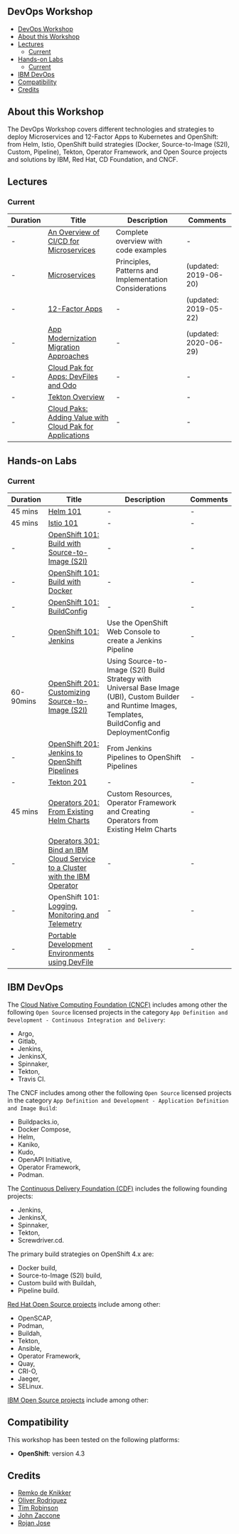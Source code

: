 
## DevOps Workshop

- [DevOps Workshop](#devops-workshop)
- [About this Workshop](#about-this-workshop)
- [Lectures](#lectures)
  - [Current](#current)
- [Hands-on Labs](#hands-on-labs)
  - [Current](#current-1)
- [IBM DevOps](#ibm-devops)
- [Compatibility](#compatibility)
- [Credits](#credits)

## About this Workshop

The DevOps Workshop covers different technologies and strategies to deploy Microservices and 12-Factor Apps to Kubernetes and OpenShift: from Helm, Istio, OpenShift build strategies (Docker, Source-to-Image (S2I), Custom, Pipeline), Tekton, Operator Framework, and Open Source projects and solutions by IBM, Red Hat, CD Foundation, and CNCF.

## Lectures

### Current

| Duration | Title | Description | Comments |
| - | - | - | - |
| - | [An Overview of CI/CD for Microservices](https://ibm.box.com/s/06x65zghsfze7p2el80pdb3i91ai9t59) | Complete overview with code examples | - |
| - | [Microservices](https://ibm.box.com/s/juwyhpy4yt99ckvigd43140tlx3j53rb) | Principles, Patterns and Implementation Considerations | (updated: 2019-06-20) |
| - | [12-Factor Apps](https://ibm.box.com/s/2pgg87vtq3nh3nn4k24324i4pwzp4bxc) | - | (updated: 2019-05-22) |
| - | [App Modernization Migration Approaches](https://ibm.box.com/s/h9c5357a72xm2c0p8whqkv8dyl0c7is0) | - | (updated: 2020-06-29) |
| - | [Cloud Pak for Apps: DevFiles and Odo](https://ibm.box.com/s/90vdp32dkjhdp2vss3qwkpdnws6jmz95) | - | - |
| - | [Tekton Overview](https://ibm.box.com/s/kisshn88w4a79jzz557o5h6c5k55o9ze) | - | - |
| - | [Cloud Paks: Adding Value with Cloud Pak for Applications](https://ibm.box.com/s/y4wh104vdos1vw5kdjwwuhebf8jgq580) | - | - |


## Hands-on Labs

### Current

| Duration | Title | Description | Comments |
| - | - | - | - |
| 45 mins | [Helm 101](https://github.com/IBM/helm101/) | - | - |
| 45 mins | [Istio 101](https://github.com/IBM/istio101) | - | - |
| - | [OpenShift 101: Build with Source-to-Image (S2I)](https://ibm-developer.gitbook.io/openshift101/workshop/exercise-01) | - | - |
| - | [OpenShift 101: Build with Docker](https://ibm-developer.gitbook.io/openshift101/alternates/exercise-01b) | - | - |
| - | [OpenShift 101: BuildConfig](https://ibm-developer.gitbook.io/openshift101/alternates/exercise-06b) | - | - |
| - | [OpenShift 101: Jenkins](https://github.com/IBMAppModernization/app-modernization-openshift-cicd-lab-shared) | Use the OpenShift Web Console to create a Jenkins Pipeline | - |
| 60-90mins | [OpenShift 201: Customizing Source-to-Image (S2I)](https://github.com/IBM/s2i-open-liberty-workshop) | Using Source-to-Image (S2I) Build Strategy with Universal Base Image (UBI), Custom Builder and Runtime Images, Templates, BuildConfig and DeploymentConfig | - |
| - | [OpenShift 201: Jenkins to OpenShift Pipelines](https://github.com/remkohdev/jenkins101) | From Jenkins Pipelines to OpenShift Pipelines | - | 
| - | [Tekton 201](https://github.com/IBM/tekton-tutorial-openshift) | - | - |
| 45 mins | [Operators 201: From Existing Helm Charts](https://github.com/rojanjose/guestbook-helm-operator) | Custom Resources, Operator Framework and Creating Operators from Existing Helm Charts | - |
| - | [Operators 301: Bind an IBM Cloud Service to a Cluster with the IBM Operator](https://github.com/timroster/digidevcon-iks/tree/master/workshop) | - | - |
| - | OpenShift 101: [Logging, Monitoring and Telemetry](https://ibm-developer.gitbook.io/openshift101/workshop/exercise-02) | - | - |
| - | [Portable Development Environments using DevFile](https://github.com/odrodrig/devfile-lab) | - | - |


## IBM DevOps 

The [Cloud Native Computing Foundation (CNCF)](https://landscape.cncf.io/) includes among other the following `Open Source` licensed projects in the category `App Definition and Development - Continuous Integration and Delivery`:
- Argo,
- Gitlab,
- Jenkins,
- JenkinsX,
- Spinnaker,
- Tekton, 
- Travis CI.

The CNCF includes among other the following `Open Source` licensed projects in the category `App Definition and Development - Application Definition and Image Build`:
- Buildpacks.io,
- Docker Compose,
- Helm,
- Kaniko,
- Kudo,
- OpenAPI Initiative,
- Operator Framework,
- Podman.

The [Continuous Delivery Foundation (CDF)](https://cd.foundation) includes the following founding projects:
- Jenkins,
- JenkinsX,
- Spinnaker,
- Tekton,
- Screwdriver.cd.

The primary build strategies on OpenShift 4.x are:
- Docker build,
- Source-to-Image (S2I) build,
- Custom build with Buildah,
- Pipeline build.

[Red Hat Open Source projects](https://redhatofficial.github.io/#!/main) include among other:
- OpenSCAP,
- Podman,
- Buildah,
- Tekton,
- Ansible,
- Operator Framework,
- Quay,
- CRI-O,
- Jaeger,
- SELinux.

[IBM Open Source projects]() include among other:

## Compatibility

This workshop has been tested on the following platforms:

* **OpenShift**: version 4.3

## Credits

* [Remko de Knikker](https://github.com/remkohdev)
* [Oliver Rodriguez](https://github.com/odrodrig)
* [Tim Robinson](https://github.com/timroster)
* [John Zaccone](https://github.com/jzaccone)
* [Rojan Jose](https://github.com/rojanjose)